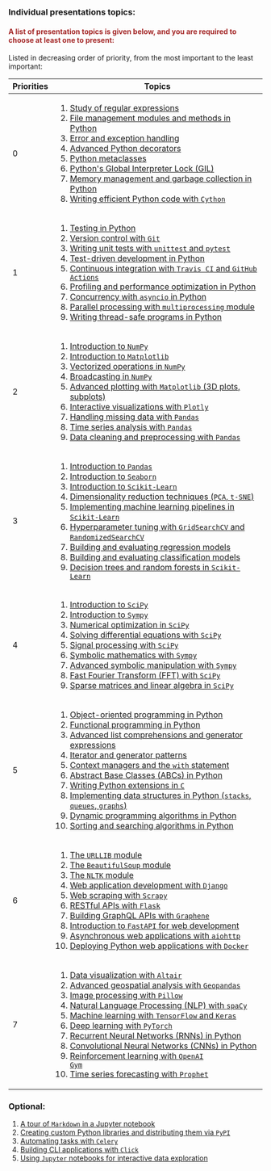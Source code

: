 ### Individual presentations topics:
#### <left> <b> <span style="color:brown;"> A list of presentation topics is given below, and you are required to choose at least one to present: </span> </b></left>


Listed in decreasing order of priority, from the most important to the least important:
 
 | Priorities | Topics |
| --- | --- |
| 0 |<ol><li><a href="https://docs.python.org/3/library/re.html">Study of regular expressions</a></li><li><a href="https://realpython.com/python-file-handling/">File management modules and methods in Python</a></li><li><a href="https://realpython.com/python-exceptions/">Error and exception handling</a></li><li><a href="https://realpython.com/primer-on-python-decorators/">Advanced Python decorators</a></li><li><a href="https://www.datacamp.com/community/tutorials/python-metaclasses">Python metaclasses</a></li><li><a href="https://realpython.com/python-gil/">Python's Global Interpreter Lock (GIL)</a></li><li><a href="https://realpython.com/python-memory-management/">Memory management and garbage collection in Python</a></li><li><a href="https://cython.org/">Writing efficient Python code with <code>Cython</code></a></li></ol>|
| 1 |<ol><li><a href="https://realpython.com/python-testing/">Testing in Python</a></li><li><a href="https://git-scm.com/book/en/v2">Version control with <code>Git</code></a></li><li><a href="https://realpython.com/python-testing/">Writing unit tests with <code>unittest</code> and <code>pytest</code></a></li><li><a href="https://realpython.com/python-test-driven-development/">Test-driven development in Python</a></li><li><a href="https://travis-ci.org/">Continuous integration with <code>Travis CI</code> and <code>GitHub Actions</code></a></li><li><a href="https://realpython.com/profile-guided-optimization-python/">Profiling and performance optimization in Python</a></li><li><a href="https://docs.python.org/3/library/asyncio.html">Concurrency with <code>asyncio</code> in Python</a></li><li><a href="https://docs.python.org/3/library/multiprocessing.html">Parallel processing with <code>multiprocessing</code> module</a></li><li><a href="https://realpython.com/python-concurrency/">Writing thread-safe programs in Python</a></li></ol>|
| 2 |<ol><li><a href="https://numpy.org/doc/stable/user/quickstart.html">Introduction to <code>NumPy</code></a></li><li><a href="https://matplotlib.org/stable/users/getting_started.html">Introduction to <code>Matplotlib</code></a></li><li><a href="https://numpy.org/doc/stable/user/quickstart.html#vectorized-operations">Vectorized operations in <code>NumPy</code></a></li><li><a href="https://numpy.org/doc/stable/reference/casting.html">Broadcasting in <code>NumPy</code></a></li><li><a href="https://matplotlib.org/stable/gallery/index.html">Advanced plotting with <code>Matplotlib</code> (3D plots, subplots)</a></li><li><a href="https://plotly.com/python/">Interactive visualizations with <code>Plotly</code></a></li><li><a href="https://pandas.pydata.org/pandas-docs/stable/user_guide/missing_data.html">Handling missing data with <code>Pandas</code></a></li><li><a href="https://pandas.pydata.org/pandas-docs/stable/user_guide/timeseries.html">Time series analysis with <code>Pandas</code></a></li><li><a href="https://pandas.pydata.org/pandas-docs/stable/user_guide/preprocessing.html">Data cleaning and preprocessing with <code>Pandas</code></a></li></ol>|
| 3 |<ol><li><a href="https://pandas.pydata.org/pandas-docs/stable/getting_started/index.html">Introduction to <code>Pandas</code></a></li><li><a href="https://seaborn.pydata.org/introduction.html">Introduction to <code>Seaborn</code></a></li><li><a href="https://scikit-learn.org/stable/user_guide.html">Introduction to <code>Scikit-Learn</code></a></li><li><a href="https://scikit-learn.org/stable/modules/decomposition.html#pca">Dimensionality reduction techniques (<code>PCA</code>, <code>t-SNE</code>)</a></li><li><a href="https://scikit-learn.org/stable/modules/compose.html">Implementing machine learning pipelines in <code>Scikit-Learn</code></a></li><li><a href="https://scikit-learn.org/stable/modules/grid_search.html">Hyperparameter tuning with <code>GridSearchCV</code> and <code>RandomizedSearchCV</code></a></li><li><a href="https://scikit-learn.org/stable/modules/linear_model.html">Building and evaluating regression models</a></li><li><a href="https://scikit-learn.org/stable/modules/classes.html#module-sklearn.classification">Building and evaluating classification models</a></li><li><a href="https://scikit-learn.org/stable/modules/tree.html">Decision trees and random forests in <code>Scikit-Learn</code></a></li></ol>|
| 4 |<ol><li><a href="https://docs.scipy.org/doc/scipy/reference/">Introduction to <code>SciPy</code></a></li><li><a href="https://sympy.org/en/index.html">Introduction to <code>Sympy</code></a></li><li><a href="https://docs.scipy.org/doc/scipy/reference/optimize.html">Numerical optimization in <code>SciPy</code></a></li><li><a href="https://docs.scipy.org/doc/scipy/reference/integrate.html">Solving differential equations with <code>SciPy</code></a></li><li><a href="https://docs.scipy.org/doc/scipy/reference/signal.html">Signal processing with <code>SciPy</code></a></li><li><a href="https://docs.sympy.org/latest/index.html">Symbolic mathematics with <code>Sympy</code></a></li><li><a href="https://docs.sympy.org/latest/tutorials/advanced.html">Advanced symbolic manipulation with <code>Sympy</code></a></li><li><a href="https://docs.scipy.org/doc/scipy/reference/fft.html">Fast Fourier Transform (FFT) with <code>SciPy</code></a></li><li><a href="https://docs.scipy.org/doc/scipy/reference/sparse.html">Sparse matrices and linear algebra in <code>SciPy</code></a></li></ol>|
| 5 |<ol><li><a href="https://realpython.com/python-oop/">Object-oriented programming in Python</a></li><li><a href="https://realpython.com/python-functional-programming/">Functional programming in Python</a></li><li><a href="https://realpython.com/list-comprehension-python/">Advanced list comprehensions and generator expressions</a></li><li><a href="https://realpython.com/introduction-to-python-generators/">Iterator and generator patterns</a></li><li><a href="https://realpython.com/python-with-statement/">Context managers and the <code>with</code> statement</a></li><li><a href="https://docs.python.org/3/library/abc.html">Abstract Base Classes (ABCs) in Python</a></li><li><a href="https://docs.python.org/3/extending/extending.html">Writing Python extensions in <code>C</code></a></li><li><a href="https://realpython.com/implementing-a-stack-in-python/">Implementing data structures in Python (<code>stacks</code>, <code>queues</code>, <code>graphs</code>)</a></li><li><a href="https://towardsdatascience.com/dynamic-programming-in-python-5c9d8056a68b">Dynamic programming algorithms in Python</a></li><li><a href="https://realpython.com/sorting-algorithms-python/">Sorting and searching algorithms in Python</a></li></ol>|
| 6 |<ol><li><a href="https://docs.python.org/3/library/urllib.html">The <code>URLLIB</code> module</a></li><li><a href="https://www.crummy.com/software/BeautifulSoup/bs4/doc/">The <code>BeautifulSoup</code> module</a></li><li><a href="https://www.nltk.org/">The <code>NLTK</code> module</a></li><li><a href="https://www.djangoproject.com/start/">Web application development with <code>Django</code></a></li><li><a href="https://scrapy.org/">Web scraping with <code>Scrapy</code></a></li><li><a href="https://flask.palletsprojects.com/en/2.3.x/">RESTful APIs with <code>Flask</code></a></li><li><a href="https://docs.graphene-python.org/en/latest/">Building GraphQL APIs with <code>Graphene</code></a></li><li><a href="https://fastapi.tiangolo.com/">Introduction to <code>FastAPI</code> for web development</a></li><li><a href="https://docs.aiohttp.org/en/stable/">Asynchronous web applications with <code>aiohttp</code></a></li><li><a href="https://www.docker.com/resources/what-container">Deploying Python web applications with <code>Docker</code></a></li></ol>|
| 7 |<ol><li><a href="https://altair-viz.github.io/">Data visualization with <code>Altair</code></a></li><li><a href="https://geopandas.org/en/stable/">Advanced geospatial analysis with <code>Geopandas</code></a></li><li><a href="https://pillow.readthedocs.io/en/stable/">Image processing with <code>Pillow</code></a></li><li><a href="https://spacy.io/">Natural Language Processing (NLP) with <code>spaCy</code></a></li><li><a href="https://www.tensorflow.org/learn">Machine learning with <code>TensorFlow</code> and <code>Keras</code></a></li><li><a href="https://pytorch.org/tutorials/">Deep learning with <code>PyTorch</code></a></li><li><a href="https://pytorch.org/tutorials/beginner/nlp/sequence_models_tutorial.html">Recurrent Neural Networks (RNNs) in Python</a></li><li><a href="https://pytorch.org/tutorials/beginner/blitz/cifar10_tutorial.html">Convolutional Neural Networks (CNNs) in Python</a></li><li><a href="https://gym.openai.com/">Reinforcement learning with <code>OpenAI Gym</code></a></li><li><a href="https://facebook.github.io/prophet/docs/quick_start.html">Time series forecasting with <code>Prophet</code></a></li></ol>|





### Optional:

<ol><li><a href="https://jupyterbook.org/content/markdown.html">A tour of <code>Markdown</code> in a Jupyter notebook</a></li><li><a href="https://packaging.python.org/tutorials/packaging-projects/">Creating custom Python libraries and distributing them via <code>PyPI</code></a></li><li><a href="https://docs.celeryproject.org/en/stable/getting-started/first-steps.html">Automating tasks with <code>Celery</code></a></li><li><a href="https://click.palletsprojects.com/en/8.0.x/">Building CLI applications with <code>Click</code></a></li><li><a href="https://jupyter.org/documentation">Using <code>Jupyter</code> notebooks for interactive data exploration</a></li></ol>























